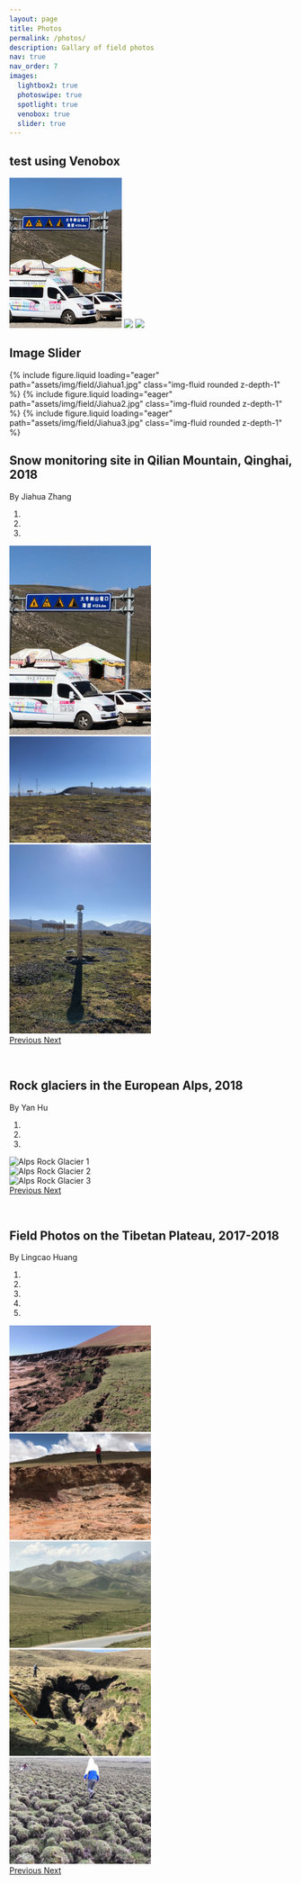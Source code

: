 ```yaml
---
layout: page
title: Photos
permalink: /photos/
description: Gallary of field photos
nav: true
nav_order: 7
images:
  lightbox2: true
  photoswipe: true
  spotlight: true
  venobox: true
  slider: true
---
```

## test using Venobox

<a class="venobox" data-gall="myGallery" href="/assets/img/field/Jiahua1.jpg"><img src="/assets/img/field/Jiahua1_thumbnail.jpg" /></a>
<a class="venobox" data-gall="myGallery" href="https://cdn.photoswipe.com/photoswipe-demo-images/photos/2/img-2500.jpg"><img src="https://cdn.photoswipe.com/photoswipe-demo-images/photos/2/img-200.jpg" /></a>
<a class="venobox" data-gall="myGallery" href="https://cdn.photoswipe.com/photoswipe-demo-images/photos/3/img-2500.jpg"><img src="https://cdn.photoswipe.com/photoswipe-demo-images/photos/3/img-200.jpg" /></a>

## Image Slider

<swiper-container keyboard="true" navigation="true" pagination="true" pagination-clickable="true" pagination-dynamic-bullets="true" rewind="true" auto-height="true">
  <swiper-slide>{% include figure.liquid loading="eager" path="assets/img/field/Jiahua1.jpg" class="img-fluid rounded z-depth-1" %}</swiper-slide>
  <swiper-slide>{% include figure.liquid loading="eager" path="assets/img/field/Jiahua2.jpg" class="img-fluid rounded z-depth-1" %}</swiper-slide>
  <swiper-slide>{% include figure.liquid loading="eager" path="assets/img/field/Jiahua3.jpg" class="img-fluid rounded z-depth-1" %}</swiper-slide>
</swiper-container>

## Snow monitoring site in Qilian Mountain, Qinghai, 2018
By Jiahua Zhang
<div id="carousel" class="carousel slide" data-ride="carousel" data-interval="5000">
  <ol class="carousel-indicators">
    <li data-target="#carousel" data-slide-to="0" class="active"></li>
    <li data-target="#carousel" data-slide-to="1"></li>
    <li data-target="#carousel" data-slide-to="2"></li>
  </ol>
  
  <div class="carousel-inner">
    <div class="carousel-item active">
      <img class="d-block" src="/assets/img/field/Jiahua1.jpg" alt="Slide 1" style="width:50%; margin:0 auto;">
    </div>
    <div class="carousel-item">
      <img class="d-block" src="/assets/img/field/Jiahua2.jpg" alt="Slide 2" style="width:50%; margin:0 auto;">    
    </div>
    <div class="carousel-item">
      <img class="d-block" src="/assets/img/field/Jiahua3.jpg" alt="Slide 3" style="width:50%; margin:0 auto;">
    </div>
  </div>
  
  <a class="carousel-control-prev" href="#carousel" role="button" data-slide="prev">
    <span class="carousel-control-prev-icon" aria-hidden="true"></span>
    <span class="sr-only">Previous</span>
  </a>
  <a class="carousel-control-next" href="#carousel" role="button" data-slide="next">
    <span class="carousel-control-next-icon" aria-hidden="true"></span>
    <span class="sr-only">Next</span>
  </a>
</div>

<p> &nbsp; </p>


## Rock glaciers in the European Alps, 2018
By Yan Hu
<div id="carouselAlps" class="carousel slide" data-ride="carousel" data-interval="5000">
  <ol class="carousel-indicators">
    <li data-target="#carouselAlps" data-slide-to="0" class="active"></li>
    <li data-target="#carouselAlps" data-slide-to="1"></li>
    <li data-target="#carouselAlps" data-slide-to="2"></li>
  </ol>
  
  <div class="carousel-inner">
    <div class="carousel-item active">
      <img class="d-block" src="/assets/img/field/yan_alps1.jpg" alt="Alps Rock Glacier 1" style="width:50%; margin:0 auto;">
    </div>
    <div class="carousel-item">
      <img class="d-block" src="/assets/img/field/yan_alps2.jpg" alt="Alps Rock Glacier 2" style="width:50%; margin:0 auto;">
    </div>
    <div class="carousel-item">
      <img class="d-block" src="/assets/img/field/yan_alps3.jpg" alt="Alps Rock Glacier 3" style="width:50%; margin:0 auto;">
    </div>
  </div>
  
  <a class="carousel-control-prev" href="#carouselAlps" role="button" data-slide="prev">
    <span class="carousel-control-prev-icon" aria-hidden="true"></span>
    <span class="sr-only">Previous</span>
  </a>
  <a class="carousel-control-next" href="#carouselAlps" role="button" data-slide="next">
    <span class="carousel-control-next-icon" aria-hidden="true"></span>
    <span class="sr-only">Next</span>
  </a>
</div>


<p> &nbsp; </p>

## Field Photos on the Tibetan Plateau, 2017-2018
By Lingcao Huang
<div id="carouselTibet" class="carousel slide" data-ride="carousel" data-interval="5000">
  <ol class="carousel-indicators">
    <li data-target="#carouselTibet" data-slide-to="0" class="active"></li>
    <li data-target="#carouselTibet" data-slide-to="1"></li>
    <li data-target="#carouselTibet" data-slide-to="2"></li>
    <li data-target="#carouselTibet" data-slide-to="3"></li>
    <li data-target="#carouselTibet" data-slide-to="4"></li>
  </ol>
  
  <div class="carousel-inner">
    <div class="carousel-item active">
      <img class="d-block" src="/assets/img/field/lingcao_thaw_slump2_beiluhe.jpg" alt="Tibetan Plateau 1" style="width:50%; margin:0 auto;">
    </div>
    <div class="carousel-item">
      <img class="d-block" src="/assets/img/field/lingcao_thaw_slump1_beiluhe.jpg" alt="Tibetan Plateau 2" style="width:50%; margin:0 auto;">
    </div>
    <div class="carousel-item">
      <img class="d-block" src="/assets/img/field/lingcao_thermal_erosion_gully_eboling.jpg" alt="Tibetan Plateau 3" style="width:50%; margin:0 auto;">
    </div>
    <div class="carousel-item">
      <img class="d-block" src="/assets/img/field/lingcao_sinkhole_eobling.jpg" alt="Tibetan Plateau 4" style="width:50%; margin:0 auto;">
    </div>
    <div class="carousel-item">
      <img class="d-block" src="/assets/img/field/lingcao_Hummocks2_maxianshan.jpg" alt="Tibetan Plateau 5" style="width:50%; margin:0 auto;">
    </div>
  </div>
  
  <a class="carousel-control-prev" href="#carouselTibet" role="button" data-slide="prev">
    <span class="carousel-control-prev-icon" aria-hidden="true"></span>
    <span class="sr-only">Previous</span>
  </a>
  <a class="carousel-control-next" href="#carouselTibet" role="button" data-slide="next">
    <span class="carousel-control-next-icon" aria-hidden="true"></span>
    <span class="sr-only">Next</span>
  </a>
</div>


<p> &nbsp; </p>
